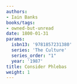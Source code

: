 ```yaml
---
authors:
- Iain Banks
books/tags:
- owned-but-unread
date: 1800-01-31
params:
  isbn13: '9781857231380'
  series: 'The Culture'
  series_order: "1"
  year: '1987'
title: Consider Phlebas
weight: 1
---
```



<!--more-->